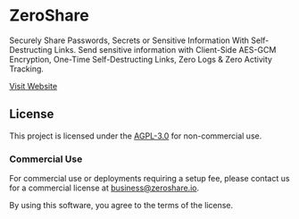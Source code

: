# ZeroShare
Securely Share Passwords, Secrets or Sensitive Information With Self-Destructing Links.
Send sensitive information with Client-Side AES-GCM Encryption, One-Time Self-Destructing Links, Zero Logs & Zero Activity Tracking.

[Visit Website](https://zeroshare.io)

## License

This project is licensed under the [AGPL-3.0](https://opensource.org/licenses/AGPL-3.0) for non-commercial use. 

### Commercial Use

For commercial use or deployments requiring a setup fee, please contact us
for a commercial license at [business@zeroshare.io](mailto:business@zeroshare.io).

By using this software, you agree to the terms of the license.
